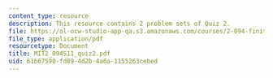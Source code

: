 ```yaml
---
content_type: resource
description: This resource contains 2 problem sets of Quiz 2.
file: https://ol-ocw-studio-app-qa.s3.amazonaws.com/courses/2-094-finite-element-analysis-of-solids-and-fluids-ii-spring-2011/61b67590fd894d2b4a6a1155263cebed_MIT2_094S11_quiz2.pdf
file_type: application/pdf
resourcetype: Document
title: MIT2_094S11_quiz2.pdf
uid: 61b67590-fd89-4d2b-4a6a-1155263cebed
---
```

